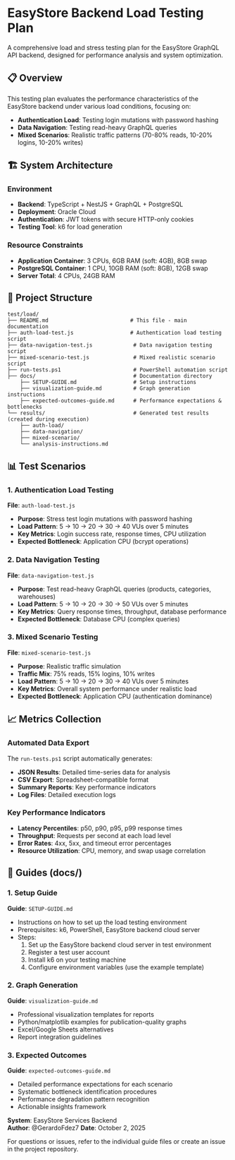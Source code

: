 # EasyStore Backend Load Testing Plan

A comprehensive load and stress testing plan for the EasyStore GraphQL API backend, designed for performance analysis and system optimization.

## 📋 Overview

This testing plan evaluates the performance characteristics of the EasyStore backend under various load conditions, focusing on:

- **Authentication Load**: Testing login mutations with password hashing
- **Data Navigation**: Testing read-heavy GraphQL queries
- **Mixed Scenarios**: Realistic traffic patterns (70-80% reads, 10-20% logins, 10-20% writes)

## 🏗️ System Architecture

### Environment

- **Backend**: TypeScript + NestJS + GraphQL + PostgreSQL
- **Deployment**: Oracle Cloud
- **Authentication**: JWT tokens with secure HTTP-only cookies
- **Testing Tool**: k6 for load generation

### Resource Constraints

- **Application Container**: 3 CPUs, 6GB RAM (soft: 4GB), 8GB swap
- **PostgreSQL Container**: 1 CPU, 10GB RAM (soft: 8GB), 12GB swap
- **Server Total**: 4 CPUs, 24GB RAM

## 📁 Project Structure

```
test/load/
├── README.md                          # This file - main documentation
├── auth-load-test.js                  # Authentication load testing script
├── data-navigation-test.js             # Data navigation testing script
├── mixed-scenario-test.js              # Mixed realistic scenario script
├── run-tests.ps1                       # PowerShell automation script
├── docs/                               # Documentation directory
    ├── SETUP-GUIDE.md                  # Setup instructions
    ├── visualization-guide.md          # Graph generation instructions
    ├── expected-outcomes-guide.md      # Performance expectations & bottlenecks
└── results/                            # Generated test results (created during execution)
    ├── auth-load/
    ├── data-navigation/
    ├── mixed-scenario/
    └── analysis-instructions.md
```

## 📊 Test Scenarios

### 1. Authentication Load Testing

**File**: `auth-load-test.js`

- **Purpose**: Stress test login mutations with password hashing
- **Load Pattern**: 5 → 10 → 20 → 30 → 40 VUs over 5 minutes
- **Key Metrics**: Login success rate, response times, CPU utilization
- **Expected Bottleneck**: Application CPU (bcrypt operations)

### 2. Data Navigation Testing

**File**: `data-navigation-test.js`

- **Purpose**: Test read-heavy GraphQL queries (products, categories, warehouses)
- **Load Pattern**: 5 → 10 → 20 → 30 → 50 VUs over 5 minutes
- **Key Metrics**: Query response times, throughput, database performance
- **Expected Bottleneck**: Database CPU (complex queries)

### 3. Mixed Scenario Testing

**File**: `mixed-scenario-test.js`

- **Purpose**: Realistic traffic simulation
- **Traffic Mix**: 75% reads, 15% logins, 10% writes
- **Load Pattern**: 5 → 10 → 20 → 30 → 40 VUs over 5 minutes
- **Key Metrics**: Overall system performance under realistic load
- **Expected Bottleneck**: Application CPU (authentication dominance)

## 📈 Metrics Collection

### Automated Data Export

The `run-tests.ps1` script automatically generates:

- **JSON Results**: Detailed time-series data for analysis
- **CSV Export**: Spreadsheet-compatible format
- **Summary Reports**: Key performance indicators
- **Log Files**: Detailed execution logs

### Key Performance Indicators

- **Latency Percentiles**: p50, p90, p95, p99 response times
- **Throughput**: Requests per second at each load level
- **Error Rates**: 4xx, 5xx, and timeout error percentages
- **Resource Utilization**: CPU, memory, and swap usage correlation

## 📄 Guides (docs/)

### 1. Setup Guide

**Guide**: `SETUP-GUIDE.md`

- Instructions on how to set up the load testing environment
- Prerequisites: k6, PowerShell, EasyStore backend cloud server
- Steps:
  1. Set up the EasyStore backend cloud server in test environment
  2. Register a test user account
  3. Install k6 on your testing machine
  4. Configure environment variables (use the example template)

### 2. Graph Generation

**Guide**: `visualization-guide.md`

- Professional visualization templates for reports
- Python/matplotlib examples for publication-quality graphs
- Excel/Google Sheets alternatives
- Report integration guidelines

### 3. Expected Outcomes

**Guide**: `expected-outcomes-guide.md`

- Detailed performance expectations for each scenario
- Systematic bottleneck identification procedures
- Performance degradation pattern recognition
- Actionable insights framework

**System**: EasyStore Services Backend  
**Author**: @GerardoFdez7
**Date**: October 2, 2025

For questions or issues, refer to the individual guide files or create an issue in the project repository.
